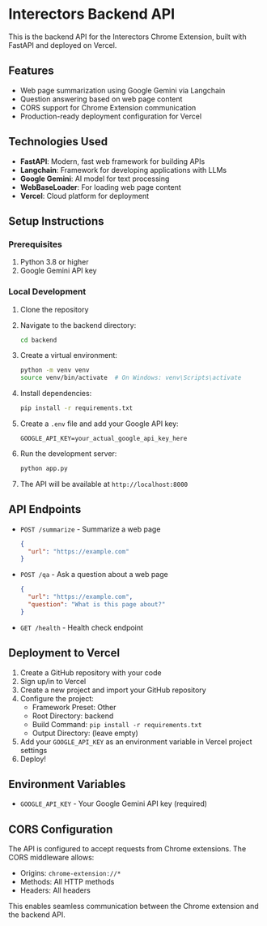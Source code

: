 # Interectors Backend API

This is the backend API for the Interectors Chrome Extension, built with FastAPI and deployed on Vercel.

## Features

- Web page summarization using Google Gemini via Langchain
- Question answering based on web page content
- CORS support for Chrome Extension communication
- Production-ready deployment configuration for Vercel

## Technologies Used

- **FastAPI**: Modern, fast web framework for building APIs
- **Langchain**: Framework for developing applications with LLMs
- **Google Gemini**: AI model for text processing
- **WebBaseLoader**: For loading web page content
- **Vercel**: Cloud platform for deployment

## Setup Instructions

### Prerequisites

1. Python 3.8 or higher
2. Google Gemini API key

### Local Development

1. Clone the repository
2. Navigate to the backend directory:
   ```bash
   cd backend
   ```

3. Create a virtual environment:
   ```bash
   python -m venv venv
   source venv/bin/activate  # On Windows: venv\Scripts\activate
   ```

4. Install dependencies:
   ```bash
   pip install -r requirements.txt
   ```

5. Create a `.env` file and add your Google API key:
   ```env
   GOOGLE_API_KEY=your_actual_google_api_key_here
   ```

6. Run the development server:
   ```bash
   python app.py
   ```

7. The API will be available at `http://localhost:8000`

## API Endpoints

- `POST /summarize` - Summarize a web page
  ```json
  {
    "url": "https://example.com"
  }
  ```

- `POST /qa` - Ask a question about a web page
  ```json
  {
    "url": "https://example.com",
    "question": "What is this page about?"
  }
  ```

- `GET /health` - Health check endpoint

## Deployment to Vercel

1. Create a GitHub repository with your code
2. Sign up/in to Vercel
3. Create a new project and import your GitHub repository
4. Configure the project:
   - Framework Preset: Other
   - Root Directory: backend
   - Build Command: `pip install -r requirements.txt`
   - Output Directory: (leave empty)
5. Add your `GOOGLE_API_KEY` as an environment variable in Vercel project settings
6. Deploy!

## Environment Variables

- `GOOGLE_API_KEY` - Your Google Gemini API key (required)

## CORS Configuration

The API is configured to accept requests from Chrome extensions. The CORS middleware allows:
- Origins: `chrome-extension://*`
- Methods: All HTTP methods
- Headers: All headers

This enables seamless communication between the Chrome extension and the backend API.